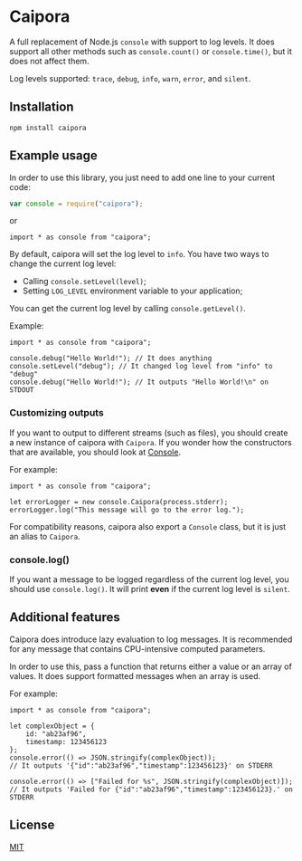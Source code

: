 # Caipora

A full replacement of Node.js `console` with support to log levels. It does support all other methods such as `console.count()` or `console.time()`, but it does not affect them.

Log levels supported: `trace`, `debug`, `info`, `warn`, `error`, and `silent`.

## Installation

```
npm install caipora
```

## Example usage

In order to use this library, you just need to add one line to your current code:
```js
var console = require("caipora");
```
or
```es6
import * as console from "caipora";
```

By default, caipora will set the log level to `info`. You have two ways to change the current log level:
- Calling `console.setLevel(level)`;
- Setting `LOG_LEVEL` environment variable to your application;

You can get the current log level by calling `console.getLevel()`.

Example:
```es6
import * as console from "caipora";

console.debug("Hello World!"); // It does anything
console.setLevel("debug"); // It changed log level from "info" to "debug"
console.debug("Hello World!"); // It outputs "Hello World!\n" on STDOUT
```

### Customizing outputs

If you want to output to different streams (such as files), you should create a new instance of caipora with `Caipora`. If you wonder how the constructors that are available, you should look at [Console](https://nodejs.org/docs/latest-v10.x/api/console.html#console_class_console).

For example:
```es6
import * as console from "caipora";

let errorLogger = new console.Caipora(process.stderr);
errorLogger.log("This message will go to the error log.");
```

For compatibility reasons, caipora also export a `Console` class, but it is just an alias to `Caipora`.

### console.log()

If you want a message to be logged regardless of the current log level, you should use `console.log()`. It will print **even** if the current log level is `silent`.

## Additional features

Caipora does introduce lazy evaluation to log messages. It is recommended for any message that contains CPU-intensive computed parameters.

In order to use this, pass a function that returns either a value or an array of values. It does support formatted messages when an array is used.

For example:
```es6
import * as console from "caipora";

let complexObject = {
    id: "ab23af96",
    timestamp: 123456123
};
console.error(() => JSON.stringify(complexObject));
// It outputs '{"id":"ab23af96","timestamp":123456123}' on STDERR

console.error(() => ["Failed for %s", JSON.stringify(complexObject)]);
// It outputs 'Failed for {"id":"ab23af96","timestamp":123456123}.' on STDERR
```

## License
[MIT](LICENSE)